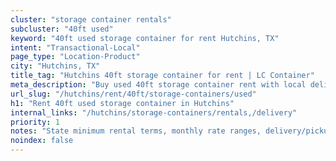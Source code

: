 ```yaml
---
cluster: "storage container rentals"
subcluster: "40ft used"
keyword: "40ft used storage container for rent Hutchins, TX"
intent: "Transactional-Local"
page_type: "Location-Product"
city: "Hutchins, TX"
title_tag: "Hutchins 40ft storage container for rent | LC Container"
meta_description: "Buy used 40ft storage container rent with local delivery in Hutchins, TX. LC Container — local Since 2003. Request a fast quote today."
url_slug: "/hutchins/rent/40ft/storage-containers/used"
h1: "Rent 40ft used storage container in Hutchins"
internal_links: "/hutchins/storage-containers/rentals,/delivery"
priority: 1
notes: "State minimum rental terms, monthly rate ranges, delivery/pickup fees, service area."
noindex: false
---
```


<!-- TODO: Add unique city/inventory copy, images, and internal links here. -->
